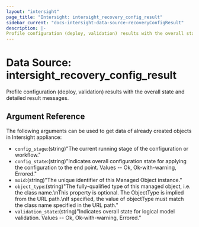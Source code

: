 ```yaml
---
layout: "intersight"
page_title: "Intersight: intersight_recovery_config_result"
sidebar_current: "docs-intersight-data-source-recoveryConfigResult"
description: |-
Profile configuration (deploy, validation) results with the overall state and detailed result messages.
---
```


# Data Source: intersight_recovery_config_result
Profile configuration (deploy, validation) results with the overall state and detailed result messages.
## Argument Reference
The following arguments can be used to get data of already created objects in Intersight appliance:
* `config_stage`:(string)"The current running stage of the configuration or workflow."
* `config_state`:(string)"Indicates overall configuration state for applying the configuration to the end point. Values  -- Ok, Ok-with-warning, Errored."
* `moid`:(string)"The unique identifier of this Managed Object instance."
* `object_type`:(string)"The fully-qualified type of this managed object, i.e. the class name.\nThis property is optional. The ObjectType is implied from the URL path.\nIf specified, the value of objectType must match the class name specified in the URL path."
* `validation_state`:(string)"Indicates overall state for logical model validation. Values  -- Ok, Ok-with-warning, Errored."
